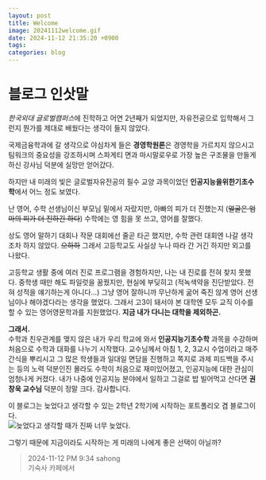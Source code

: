 ```yaml
---
layout: post
title: Welcome
image: 20241112welcome.gif
date: 2024-11-12 21:35:20 +0900
tags:
categories: blog
---
```


<h1 id="블로그-인삿말">블로그 인삿말</h1>
<p><em>한국외대 글로벌캠퍼스</em>에 진학하고 어연 2년째가 되었지만, 자유전공으로 입학해서 그런지 뭔가를 제대로 배웠다는 생각이 들지 않았다.</p>
<p>국제금융학과에 갈 생각으로 야심차게 들은 <strong>경영학원론</strong>은 경영학을 가르치지 않으시고 팀워크의 중요성을 강조하시며 스파게티 면과 마시말로우로 가장 높은 구조물을 만들게 하신 강사님 덕분에 실망만 얻어갔다.</p>
<p>하지만 내 미래의 빛은 글로벌자유전공의 필수 교양 과목이었던 <strong>인공지능을위한기초수학</strong>에서 어느 정도 보였다.</p>
<p>난 영어, 수학 선생님이신 부모님 밑에서 자랐지만, 아빠의 피가 더 진했는지 (<s>얼굴은 엄마의 피가 더 진하긴 하다</s>) 수학에는 영 힘을 못 쓰고, 영어를 잘했다.</p>
<p>상도 영어 말하기 대회나 작문 대회에선 줄곧 타곤 했지만, 수학 관련 대회엔 나갈 생각조차 하지 않았다. <s>으하하</s> 그래서 고등학교도 사실상 누나 따라 간 거긴 하지만 외고를 나왔다.</p>
<p>고등학교 생활 중에 여러 진로 프로그램을 경험하지만, 나는 내 진로를 전혀 찾지 못했다. 중학생 때만 해도 파일럿을 꿈꿨지만, 현실에 부딪히고 (적녹색약을 진단받았다. 전혀 성적을 얘기하는게 아니다…) 그냥 영어 잘하니까 무난하게 굶어 죽진 않게 영어 선생님이나 해야겠다라는 생각을 했었다. 그래서 고3이 돼서야 본 대학엔 모두 교직 이수를 할 수 있는 영어영문학과를 지원했었다. <strong>지금 내가 다니는 대학을 제외하곤.</strong></p>
<p><strong>그래서.</strong><br>
수학과 친우관계를 맺지 않은 내가 우리 학교에 와서 <strong>인공지능기초수학</strong> 과목을 수강하며 처음으로 수학과 대화를 나누기 시작했다. 교수님께서 아침 1, 2, 3교시 수업이라고 매주 간식을 뿌리시고 그 많은 학생들과 일대일 면담을 진행하고 쪽지로 과제 피드백을 주시는 등의 노력 덕분인진 몰라도 수학이 처음으로 재미있어졌고, 인공지능에 대한 관심이 엄청나게 커졌다. 내가 나중에 인공지능 분야에서 일하고 그걸로 밥 빌어먹고 산다면 <strong>권창욱 교수님</strong> 덕분이 정말 크다. 감사합니다.</p>
<p>이 블로그는 늦었다고 생각할 수 있는 2학년 2학기에 시작하는 포트폴리오 겸 블로그이다.<br>
<img src="https://ojsfile.ohmynews.com/STD_IMG_FILE/2013/0111/IE001538210_STD.JPG" alt="늦었다고 생각할 때가 진짜 너무 늦었다."></p>
<p>그렇기 때문에 지금이라도 시작하는 게 미래의 나에게 좋은 선택이 아닐까?</p>
<blockquote>
<p>2024-11-12 PM 9:34 sahong<br>
기숙사 카페에서</p>
</blockquote>


